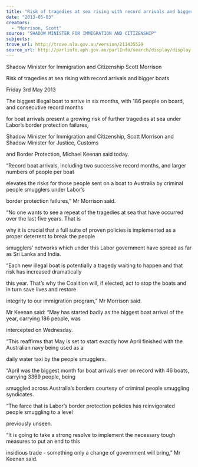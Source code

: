 ```yaml
---
title: "Risk of tragedies at sea rising with record arrivals and bigger boats"
date: "2013-05-03"
creators:
  - "Morrison, Scott"
source: "SHADOW MINISTER FOR IMMIGRATION AND CITIZENSHIP"
subjects:
trove_url: http://trove.nla.gov.au/version/211435529
source_url: http://parlinfo.aph.gov.au/parlInfo/search/display/display.w3p;query=Id%3A%22media/pressrel/2422918%22
---
```


 Shadow Minister for Immigration and Citizenship Scott Morrison

 Risk of tragedies at sea rising with record arrivals and bigger boats

 Friday 3rd May 2013

 The biggest illegal boat to arrive in six months, with 186 people on board, and consecutive record months

 for boat arrivals present a growing risk of further tragedies at sea under Labor’s border protection failures,

 Shadow Minister for Immigration and Citizenship, Scott Morrison and Shadow Minister for Justice, Customs

 and Border Protection, Michael Keenan said today.

 “Record boat arrivals, including two successive record months, and larger numbers of people per boat

 elevates the risks for those people sent on a boat to Australia by criminal people smugglers under Labor’s

 border protection failures,” Mr Morrison said.

 “No one wants to see a repeat of the tragedies at sea that have occurred over the last five years. That is

 why it is crucial that a full suite of proven policies is implemented as a proper deterrent to break the people

 smugglers’ networks which under this Labor government have spread as far as Sri Lanka and India.

 “Each new illegal boat is potentially a tragedy waiting to happen and that risk has increased dramatically

 this year. That’s why the Coalition will, if elected, act to stop the boats and in turn save lives and restore

 integrity to our immigration program,” Mr Morrison said.

 Mr Keenan said: “May has started badly as the biggest boat arrival of the year, carrying 186 people, was

 intercepted on Wednesday.

 “This reaffirms that May is set to start exactly how April finished with the Australian navy being used as a

 daily water taxi by the people smugglers.

 “April was the biggest month for boat arrivals ever on record with 46 boats, carrying 3369 people, being

 smuggled across Australia’s borders courtesy of criminal people smuggling syndicates.

 “The farce that is Labor’s border protection policies has reinvigorated people smuggling to a level

 previously unseen.

 “It is going to take a strong resolve to implement the necessary tough measures to put an end to this

 insidious trade - something only a change of government will bring,” Mr Keenan said.

